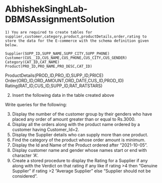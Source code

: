 # AbhishekSinghLab-DBMSAssignmentSolution
    1) You are required to create tables for supplier,customer,category,product,productDetails,order,rating to store the data for the E-commerce with the schema definition given below.

	Supplier(SUPP_ID,SUPP_NAME,SUPP_CITY,SUPP_PHONE)
	Customer(CUS__ID,CUS_NAME,CUS_PHONE,CUS_CITY,CUS_GENDER)
	Category(CAT_ID,CAT_NAME)
	Product(PRO_ID,PRO_NAME,PRO_DESC,CAT_ID)
ProductDetails(PROD_ID,PRO_ID,SUPP_ID,PRICE)
	Order(ORD_ID,ORD_AMOUNT,ORD_DATE,CUS_ID,PROD_ID)
	Rating(RAT_ID,CUS_ID,SUPP_ID,RAT_RATSTARS)

2) Insert the following data in the table created above

Write queries for the following:

3) Display the number of the customer group by their genders who have placed any order of amount greater than or equal to Rs.3000.
4)  Display all the orders along with the product name ordered by a customer having Customer_Id=2.
5) Display the Supplier details who can supply more than one product.
6) Find the category of the product whose order amount is minimum.
7) Display the Id and Name of the Product ordered after “2021-10-05”.
8) Display customer name and gender whose names start or end with character 'A'.
9) Create a stored procedure to display the Rating for a Supplier if any along with the Verdict on that rating if any like if rating >4 then “Genuine Supplier” if rating >2 “Average Supplier” else “Supplier should not be considered”.
  	 
